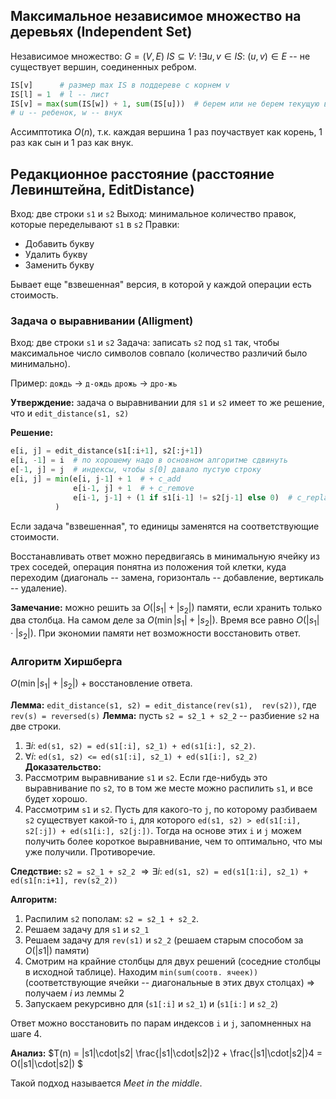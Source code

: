 ## Максимальное независимое множество на деревьях (Independent Set)

Независимое множество:
$G = (V, E)$
$IS \subseteq V : \ !\exists u, v \in IS: \ (u,v) \in E$ -- не существует вершин, соединенных ребром.

```python
IS[v]      # размер max IS в поддереве с корнем v
IS[l] = 1  # l -- лист
IS[v] = max(sum(IS[w]) + 1, sum(IS[u]))  # берем или не берем текущую вершину
# u -- ребенок, w -- внук
```
Ассимптотика $O(n)$, т.к. каждая вершина 1 раз поучаствует как корень, 1 раз как сын и 1 раз как внук.

## Редакционное расстояние (расстояние Левинштейна, EditDistance)

Вход: две строки `s1` и `s2`
Выход: минимальное количество правок, которые переделывают `s1` в `s2`
Правки:
* Добавить букву
* Удалить букву
* Заменить букву

Бывает еще "взвешенная" версия, в которой у каждой операции есть стоимость.

### Задача о выравнивании (Alligment)

Вход: две строки `s1` и `s2`
Задача: записать `s2` под `s1` так, чтобы максимальное число символов совпало (количество различий было минимально).

Пример:
`дождь` $\rightarrow$ `д-ождь`
`дрожь` $\rightarrow$ `дро-жь`

**Утверждение:** задача о выравнивании для `s1` и `s2` имеет то же решение, что и `edit_distance(s1, s2)`

**Решение:**

```python
e[i, j] = edit_distance(s1[:i+1], s2[:j+1])
e[i, -1] = i  # по хорошему надо в основном алгоритме сдвинуть
e[-1, j] = j  # индексы, чтобы s[0] давало пустую строку
e[i, j] = min(e[i, j-1] + 1  # + c_add
              e[i-1, j] + 1  # + c_remove
              e[i-1, j-1] + (1 if s1[i-1] != s2[j-1] else 0)  # c_replace
          )
```
Если задача "взвешенная", то единицы заменятся на соответствующие стоимости.

Восстанавливать ответ можно передвигаясь в минимальную ячейку из трех соседей, операция понятна из положения той клетки, куда переходим (диагональ -- замена, горизонталь -- добавление, вертикаль -- удаление).

**Замечание:** можно решить за $O(|s_1| + |s_2|)$ памяти, если хранить только два столбца. На самом деле за $O(\min{|s_1| + |s_2|})$. Время все равно $O(|s_1|\cdot|s_2|)$. При экономии памяти нет возможности восстановить ответ.

### Алгоритм Хиршберга

$O(\min{|s_1| + |s_2|})$ + восстановление ответа.

**Лемма:** `edit_distance(s1, s2) = edit_distance(rev(s1),  rev(s2))`, где `rev(s) = reversed(s)`
**Лемма:** пусть `s2 = s2_1 + s2_2` -- разбиение `s2` на две строки.
1. $\exists i:$ `ed(s1, s2) = ed(s1[:i], s2_1) + ed(s1[i:], s2_2)`.
2. $\forall i:$ `ed(s1, s2) <= ed(s1[:i], s2_1) + ed(s1[i:], s2_2)`
**Доказательство:**
1. Рассмотрим выравнивание `s1` и `s2`. Если где-нибудь это выравнивание по `s2`, то в том же месте можно распилить `s1`, и все будет хорошо.
2. Рассмотрим `s1` и `s2`. Пусть для какого-то `j`, по которому разбиваем `s2` существует какой-то `i`, для которого `ed(s1, s2) > ed(s1[:i], s2[:j]) + ed(s1[i:], s2[j:])`. Тогда на основе этих `i` и `j` можем получить более короткое выравнивание, чем то оптимально, что мы уже получили. Противоречие.

**Следствие:**
`s2 = s2_1 + s2_2` $\Rightarrow \exists i:$ `ed(s1, s2) = ed(s1[1:i], s2_1) + ed(s1[n:i+1], rev(s2_2))`

**Алгоритм:**
1. Распилим `s2` пополам: `s2 = s2_1 + s2_2`.
2. Решаем задачу для `s1` и `s2_1`
3. Решаем задачу для `rev(s1)` и `s2_2` (решаем старым способом за $O(|s1|)$ памяти)
4. Смотрим на крайние столбцы для двух решений (соседние столбцы в исходной таблице).
    Находим `min(sum(соотв. ячеек))` (соответствующие ячейки -- диагональные в этих двух столцах) $\Rightarrow$ получаем $i$ из леммы 2
5. Запускаем рекурсивно для (`s1[:i]` и `s2_1`) и (`s1[i:]` и `s2_2`)

Ответ можно восстановить по парам индексов `i` и `j`, запомненных на шаге 4.

**Анализ:**
$T(n) = |s1|\cdot|s2| \frac{|s1|\cdot|s2|}2 + \frac{|s1|\cdot|s2|}4 = O(|s1|\cdot|s2|) $

Такой подход называется <i>Meet in the middle</i>.

